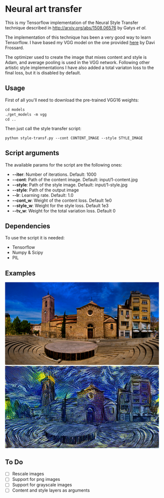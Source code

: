 # Neural art transfer

This is my Tensorflow implementation of the Neural Style Transfer technique described in http://arxiv.org/abs/1508.06576 by Gatys *et al*.

The implementation of this technique has been a very good way to learn Tensorflow. I have based my VGG model on the one provided [here](http://www.cs.toronto.edu/~frossard/post/vgg16/) by Davi Frossard.

The optimizer used to create the image that mixes content and style is Adam, and average pooling is used in the VGG network.
Following other artistic style implementations I have also added a total variaton loss to the final loss, but it is disabled by default.

## Usage

First of all you'll need to download the pre-trained VGG16 weights:

```
cd models
./get_models -m vgg
cd ..
```

Then just call the style transfer script:
```
python style-transf.py --cont CONTENT_IMAGE --style STYLE_IMAGE
```

## Script arguments
The available params for the script are the following ones:
- **--iter**: Number of iterations. Default: 1000
- **--cont**: Path of the content image. Default: input/1-content.jpg
- **--style**: Path of the style image. Default: input/1-style.jpg
- **--style**: Path of the output image
- **--lr**: Learning rate. Default: 1.0
- **--cont_w**: Weight of the content loss. Default 1e0
- **--style_w**: Weight for the style loss. Default 1e3
- **--tv_w**: Weight for the total variation loss. Default 0


## Dependencies
To use the script it is needed:
* Tensorflow
* Numpy & Scipy
* PIL

## Examples

![input image](input/1-content.jpg)
![out image](output/1-output-new.jpg)


## To Do
- [ ] Rescale images
- [ ] Support for png images
- [ ] Support for grayscale images
- [ ] Content and style layers as arguments
